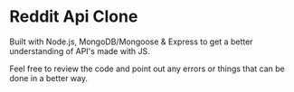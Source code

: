 # Reddit Api Clone

Built with Node.js, MongoDB/Mongoose & Express to get a better understanding of API's made with JS.

Feel free to review the code and point out any errors or things that can be done in a better way. 
